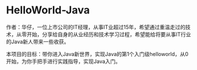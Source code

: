 # HelloWorld-Java
作者：华仔，一位上市公司的IT经理，从事IT业超过15年，希望通过重温走过的技术，从零开始，分享给自身的从业经历和技术学习过程，希望能给将要从事IT行业的Java新人带来一些收获。


本项目的目标：带你进入Java新世界，实现Java的第1个入门级helloworld，从0开始，为你手把手进行实践指导，实现Java入门。
